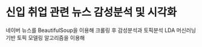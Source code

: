 # 신입 취업 관련 뉴스 감성분석 및 시각화

네이버 뉴스를 BeautifulSoup을 이용해 크롤링 후 감성분석과 토픽분석
LDA 머신러닝 기반 토픽 모델링 알고리즘을 이용해 
